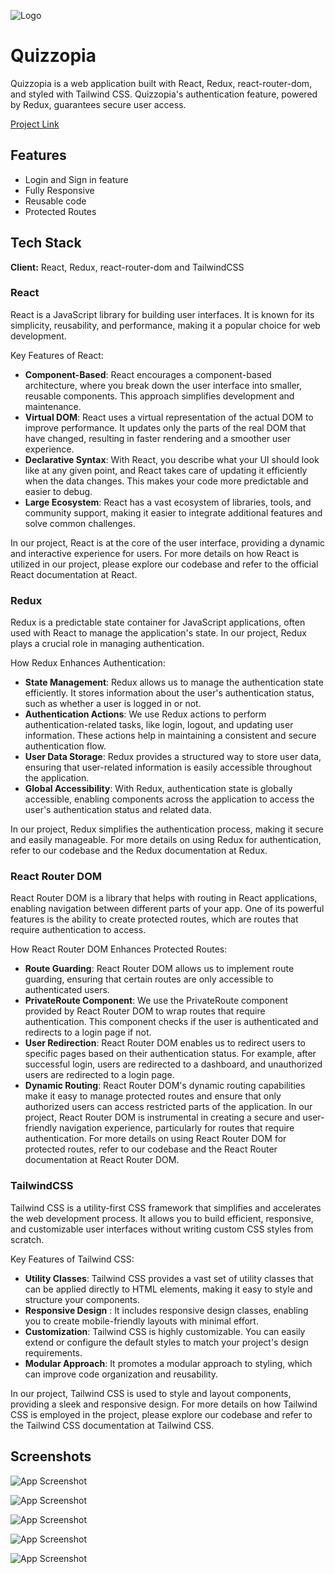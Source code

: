 
![Logo](https://blogger.googleusercontent.com/img/b/R29vZ2xl/AVvXsEj06y1rn0dX4mWPBPD3xkmW_J1XhsrJPBQmqPg_b6E13vwA7KNTW5xpWoQUehz5ti4NEhmeaVtmIGZRp9BQ-MM50ZWM_3j0zLrVh6GQWG6QBJwQU9Jm4mLQQMMzmuG44AweouJv_7Om21AdsoMqP_sUldeTt6ldOvnecv3O2WZq45kFW9TXsFi9acxe/s571/Quiz%20Logo.png)


# Quizzopia

Quizzopia is a web application built with React, Redux, react-router-dom, and styled with Tailwind CSS. Quizzopia's authentication feature, powered by Redux, guarantees secure user access. 

[Project Link](https://quizz-opia.netlify.app)


## Features

- Login and Sign in feature 
- Fully Responsive
- Reusable code
- Protected Routes


## Tech Stack

**Client:** React, Redux, react-router-dom and TailwindCSS


### React
React is a JavaScript library for building user interfaces. It is known for its simplicity, reusability, and performance, making it a popular choice for web development.

Key Features of React:

- **Component-Based**: React encourages a component-based architecture, where you break down the user interface into smaller, reusable components. This approach simplifies development and maintenance.
- **Virtual DOM**: React uses a virtual representation of the actual DOM to improve performance. It updates only the parts of the real DOM that have changed, resulting in faster rendering and a smoother user experience.
- **Declarative Syntax**: With React, you describe what your UI should look like at any given point, and React takes care of updating it efficiently when the data changes. This makes your code more predictable and easier to debug.
- **Large Ecosystem**: React has a vast ecosystem of libraries, tools, and community support, making it easier to integrate additional features and solve common challenges.

In our project, React is at the core of the user interface, providing a dynamic and interactive experience for users. For more details on how React is utilized in our project, please explore our codebase and refer to the official React documentation at React.

### Redux
Redux is a predictable state container for JavaScript applications, often used with React to manage the application's state. In our project, Redux plays a crucial role in managing authentication.

How Redux Enhances Authentication:

- **State Management**: Redux allows us to manage the authentication state efficiently. It stores information about the user's authentication status, such as whether a user is logged in or not.
- **Authentication Actions**: We use Redux actions to perform authentication-related tasks, like login, logout, and updating user information. These actions help in maintaining a consistent and secure authentication flow.
- **User Data Storage**: Redux provides a structured way to store user data, ensuring that user-related information is easily accessible throughout the application.
- **Global Accessibility**: With Redux, authentication state is globally accessible, enabling components across the application to access the user's authentication status and related data.

In our project, Redux simplifies the authentication process, making it secure and easily manageable. For more details on using Redux for authentication, refer to our codebase and the Redux documentation at Redux.

### React Router DOM
React Router DOM is a library that helps with routing in React applications, enabling navigation between different parts of your app. One of its powerful features is the ability to create protected routes, which are routes that require authentication to access.

How React Router DOM Enhances Protected Routes:

- **Route Guarding**: React Router DOM allows us to implement route guarding, ensuring that certain routes are only accessible to authenticated users.
- **PrivateRoute Component**: We use the PrivateRoute component provided by React Router DOM to wrap routes that require authentication. This component checks if the user is authenticated and redirects to a login page if not.
- **User Redirection**: React Router DOM enables us to redirect users to specific pages based on their authentication status. For example, after successful login, users are redirected to a dashboard, and unauthorized users are redirected to a login page.
- **Dynamic Routing**: React Router DOM's dynamic routing capabilities make it easy to manage protected routes and ensure that only authorized users can access restricted parts of the application.
In our project, React Router DOM is instrumental in creating a secure and user-friendly navigation experience, particularly for routes that require authentication. For more details on using React Router DOM for protected routes, refer to our codebase and the React Router documentation at React Router DOM.

### TailwindCSS
Tailwind CSS is a utility-first CSS framework that simplifies and accelerates the web development process. It allows you to build efficient, responsive, and customizable user interfaces without writing custom CSS styles from scratch.

Key Features of Tailwind CSS:

- **Utility Classes**: Tailwind CSS provides a vast set of utility classes that can be applied directly to HTML elements, making it easy to style and structure your components.
- **Responsive Design** : It includes responsive design classes, enabling you to create mobile-friendly layouts with minimal effort.
- **Customization**: Tailwind CSS is highly customizable. You can easily extend or configure the default styles to match your project's design requirements.
- **Modular Approach**: It promotes a modular approach to styling, which can improve code organization and reusability.

In our project, Tailwind CSS is used to style and layout components, providing a sleek and responsive design. For more details on how Tailwind CSS is employed in the project, please explore our codebase and refer to the Tailwind CSS documentation at Tailwind CSS.


## Screenshots

![App Screenshot](https://i.postimg.cc/rpg7fNCD/temp-Image-Np-Nlk-Z.jpg)

![App Screenshot](https://i.postimg.cc/kMtqgLvw/temp-Imaged-Hg3d7.jpg)

![App Screenshot](https://i.postimg.cc/bY1WMPTX/temp-Image-Bay9b-V.jpg)

![App Screenshot](https://i.postimg.cc/6qB0gkWw/temp-Image-MVJz-WH.jpg)

![App Screenshot](https://i.postimg.cc/2jTF3Xjb/temp-Image-ZTZX9i.jpg)

